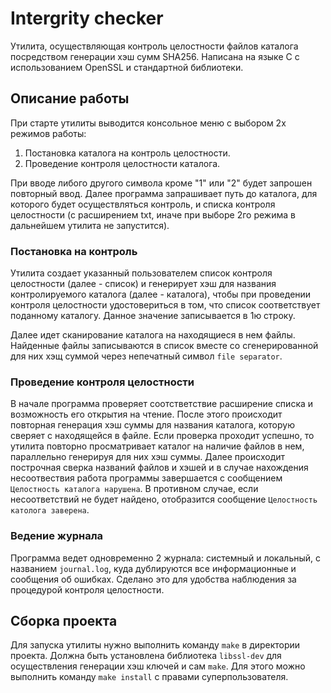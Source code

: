 # Intergrity checker

Утилита, осуществляющая контроль целостности файлов каталога посредством генерации хэш сумм SHA256. Написана на языке C с использованием OpenSSL и стандартной библиотеки.

## Описание работы

При старте утилиты выводится консольное меню с выбором 2х режимов работы:
1. Постановка каталога на контроль целостности.
2. Проведение контроля целостности каталога.

При вводе либого другого символа кроме "1" или "2" будет запрошен повторный ввод. Далее программа запрашивает путь до каталога, для которого будет осуществляться контроль, и списка контроля целостности (с расширением txt, иначе при выборе 2го режима в дальнейшем утилита не запустится).

### Постановка на контроль

Утилита создает указанный пользователем список контроля целостности (далее - список) и генерирует хэш для названия контролируемого каталога (далее - каталога), чтобы при проведении контроля целостности удостовериться в том, что список соответствует поданному каталогу. Данное значение записывается в 1ю строку.

Далее идет сканирование каталога на находящиеся в нем файлы. Найденные файлы записываются в список вместе со сгенерированной для них хэщ суммой через непечатный символ `file separator`.

### Проведение контроля целостности

В начале программа проверяет соотстветствие расширение списка и возможность его открытия на чтение. После этого происходит повторная генерация хэш суммы для названия каталога, которую сверяет с находящейся в файле. Если проверка проходит успешно, то утилита повторно просматривает каталог на наличие файлов в нем, параллельно генерируя для них хэш суммы. Далее происходит построчная сверка названий файлов и хэшей и в случае нахождения несоотвествия работа программы завершается с сообщением `Целостность каталога нарушена`. В противном случае, если несоответствий не будет найдено, отобразится сообщение `Целостность католога заверена`.

### Ведение журнала

Программа ведет одновременно 2 журнала: системный и локальный, с названием `journal.log`, куда дублируются все информационные и сообщения об ошибках. Сделано это для удобства наблюдения за процедурой контроля целостности.

## Сборка проекта

Для запуска утилиты нужно выполнить команду `make` в директории проекта. Должна быть установлена библиотека `libssl-dev` для осуществления генерации хэш ключей и сам `make`. Для этого можно выполнить команду `make install` с правами суперпользователя.